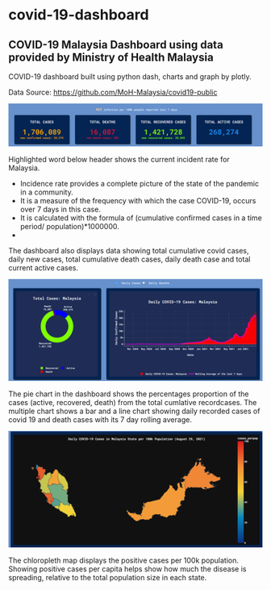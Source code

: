 # covid-19-dashboard

## COVID-19 Malaysia Dashboard using data provided by Ministry of Health Malaysia 

COVID-19 dashboard built using python dash, charts and graph by plotly. 

Data Source: https://github.com/MoH-Malaysia/covid19-public

![Alt text](https://github.com/aisyahrzk/covid-19-dashboard/blob/master/assets/covid.PNG?raw=true)

Highlighted word below header shows the current incident rate for Malaysia. 
- Incidence rate provides a complete picture of the state of the pandemic in a community. 
- It is a measure of the frequency with which the case COVID-19, occurs over 7 days in this case. 
- It is calculated with the formula of (cumulative confirmed cases in a time period/ population)*1000000. 
-
The dashboard also displays data showing total cumulative covid cases, daily new cases, total cumulative death cases, daily death case and total current active cases.

![Alt text](https://github.com/aisyahrzk/covid-19-dashboard/blob/master/assets/graph.PNG?raw=true)

The pie chart in the dashboard shows the percentages proportion of the cases (active, recovered, death)  from the total cumlative recordcases. The multiple chart shows a bar and a line chart showing daily recorded cases of covid 19 and death cases with its 7 day rolling average.

![Alt text](https://github.com/aisyahrzk/covid-19-dashboard/blob/master/assets/map.PNG?raw=true)

The chloropleth map displays the positive cases per 100k population. Showing positive cases per capita helps show how much the disease is spreading, relative to the total population size in each state.
